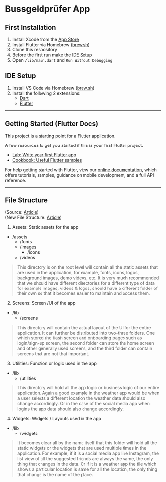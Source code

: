 # Bussgeldprüfer App

## First Installation

1. Install Xcode from the [App Store](https://apps.apple.com/de/app/xcode/id497799835)
2. Install Flutter via Homebrew ([brew.sh](https://formulae.brew.sh/cask/flutter#default))
3. Clone this respository
4. Before the first run make the [IDE Setup](#ide-setup)
5. Open `/lib/main.dart` and `Run Without Debugging`

## IDE Setup

1. Install VS Code via Homebrew ([brew.sh](https://formulae.brew.sh/cask/visual-studio-code#default))
2. Install the following 2 extensions:
	- [Dart](https://marketplace.visualstudio.com/items?itemName=Dart-Code.dart-code)
	- [Flutter](https://marketplace.visualstudio.com/items?itemName=Dart-Code.flutter)

---

## Getting Started (Flutter Docs)

This project is a starting point for a Flutter application.

A few resources to get you started if this is your first Flutter project:

- [Lab: Write your first Flutter app](https://flutter.dev/docs/get-started/codelab)
- [Cookbook: Useful Flutter samples](https://flutter.dev/docs/cookbook)

For help getting started with Flutter, view our
[online documentation](https://flutter.dev/docs), which offers tutorials,
samples, guidance on mobile development, and a full API reference.

---

## File Structure

(Source: [Article](https://www.geeksforgeeks.org/flutter-file-structure/))  
(New File Structure: [Article](https://medium.com/flutter-community/flutter-scalable-folder-files-structure-8f860faafebd))

1. Assets: Static assets for the app

- /assets
	- /fonts
	- /images
		- /icons
	- /videos

> This directory is on the root level will contain all the static assets that are used in the application, for example, fonts, icons, logos, background images, demo videos, etc. It is very much recommended that we should have different directories for a different type of data for example images, videos & logos, should have a different folder of their own so that it becomes easier to maintain and access them.

2. Screens: Screen /UI of the app

- /lib
	- /screens

> This directory will contain the actual layout of the UI for the entire application. It can further be distributed into two-three folders. One which stored the flash screen and onboarding pages such as login/sign-up screen, the second folder can store the home screen and other generally used screens, and the third folder can contain screens that are not that important.

3. Utilities: Function or logic used in the app

- /lib
	- /utilities

> This directory will hold all the app logic or business logic of our entire application. Again a good example in the weather app would be when a user selects a different location the weather data should also change accordingly. Or in the case of the social media app when logins the app data should also change accordingly.

4. Widgets: Widgets / Layouts used in the app

- /lib
	- /widgets

> It becomes clear all by the name itself that this folder will hold all the static widgets or the widgets that are used multiple times in the application. For example, if it is a social media app like Instagram, the list view of all the suggested friends are always the same, the only thing that changes in the data. Or if it is a weather app the tile which shows a particular location is same for all the location, the only thing that change is the name of the place.
